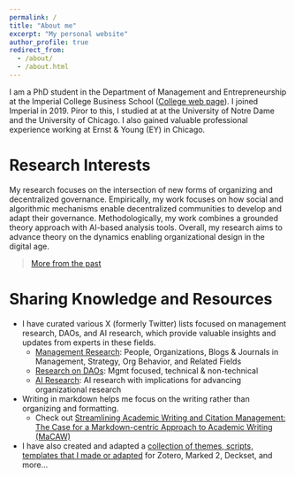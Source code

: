 ```yaml
---
permalink: /
title: "About me"
excerpt: "My personal website"
author_profile: true
redirect_from:
  - /about/
  - /about.html
---
```




I am a PhD student in the Department of Management and Entrepreneurship at the Imperial College Business School ([College web page](https://www.imperial.ac.uk/people/xule.lin)). I joined Imperial in 2019. Piror to this, I studied at at the University of Notre Dame and the University of Chicago. I also gained valuable professional experience working at Ernst & Young (EY) in Chicago.

# Research Interests

My research focuses on the intersection of new forms of organizing and decentralized governance. Empirically, my work focuses on how social and algorithmic mechanisms enable decentralized communities to develop and adapt their governance. Methodologically, my work combines a grounded theory approach with AI-based analysis tools. Overall, my research aims to advance theory on the dynamics enabling organizational design in the digital age.

  > [More from the past](https://linxule.com/posts/2020/05/so-what-are-you-studying/)


# Sharing Knowledge and Resources

- I have curated various X (formerly Twitter) lists focused on management research, DAOs, and AI research, which provide valuable insights and updates from experts in these fields.
  - [Management Research](https://twitter.com/i/lists/1186983495517773825): People, Organizations, Blogs & Journals in Management, Strategy, Org Behavior, and Related Fields
  - [Research on DAOs](https://twitter.com/i/lists/1176535611269898240): Mgmt focused, technical & non-technical
  - [AI Research](https://twitter.com/i/lists/1761815451116413191): AI research with implications for advancing organizational research
- Writing in markdown helps me focus on the writing rather than organizing and formatting.
  - Check out [Streamlining Academic Writing and Citation Management: The Case for a Markdown-centric Approach to Academic Writing (MaCAW)](https://linxule.com/projects/macaw/)
- I have also created and adapted a [collection of themes, scripts, templates that I made or adapted](https://github.com/linxule/themes) for Zotero, Marked 2, Deckset, and more...